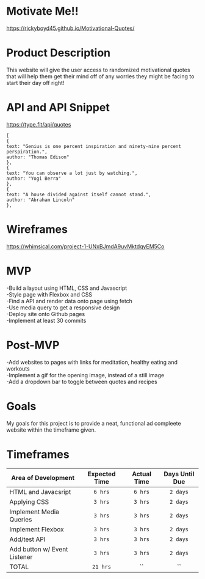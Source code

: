 # Motivate Me!!

https://rickyboyd45.github.io/Motivational-Quotes/

# Product Description

This website will give the user access to randomized motivational quotes that will help them get their mind off of any worries they might be facing to start their day off right!

# API and API Snippet

https://type.fit/api/quotes

```
[
{
text: "Genius is one percent inspiration and ninety-nine percent perspiration.",
author: "Thomas Edison"
},
{
text: "You can observe a lot just by watching.",
author: "Yogi Berra"
},
{
text: "A house divided against itself cannot stand.",
author: "Abraham Lincoln"
},
```

# Wireframes
https://whimsical.com/project-1-UNxBJmdA9uvMktdqyEM5Co

# MVP
  -Build a layout using HTML, CSS and Javascript   
  -Style page with Flexbox and CSS   
  -Find a API and render data onto page using fetch   
  -Use media query to get a responsive design   
  -Deploy site onto Github pages   
  -Implement at least 30 commits   

# Post-MVP
  -Add websites to pages with links for meditation, healthy eating and workouts  
  -Implement a gif for the opening image, instead of a still image   
  -Add a dropdown bar to toggle between quotes and recipes    

# Goals

My goals for this project is to provide a neat, functional ad compleete website within the timeframe given.

# Timeframes

|  Area of Development          |  Expected Time   |  Actual Time  |  Days Until Due  |
| ----------------------------- | :--------------: | :------------:| :--------------: |
| HTML and Javacsript           |      `6 hrs`     |    `6 hrs`     |     `2 days`   |
| Applying CSS                  |      `3 hrs`     |    `3 hrs`     |     `2 days`   |
| Implement Media Queries       |      `3 hrs`     |    `3 hrs`     |     `2 days`   |
| Implement Flexbox             |      `3 hrs`     |    `3 hrs`     |     `2 days`   |
| Add/test API                  |      `3 hrs`     |    `3 hrs`     |     `2 days`   |
| Add button w/ Event Listener  |      `3 hrs`     |    `3 hrs`     |     `2 days`   |
| TOTAL                         |      `21 hrs`    |     ``         |        ``      |
